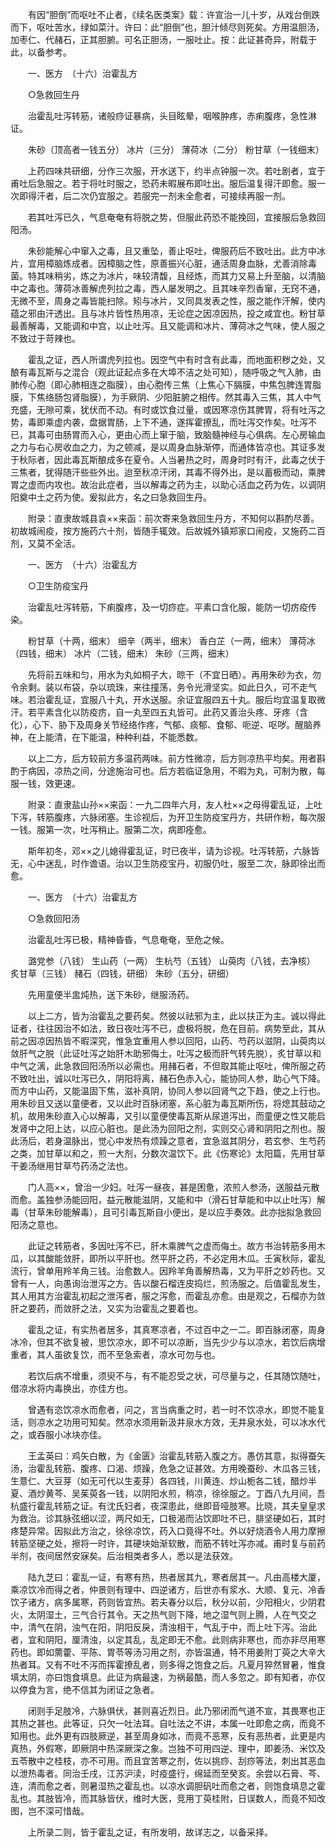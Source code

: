 <!-- { "loadSidebar": true } -->
　　有因“胆倒”而呕吐不止者，《续名医类案》载：许宣治一儿十岁，从戏台倒跌而下，呕吐苦水，绿如菜汁。许曰：此“胆倒”也，胆汁倾尽则死矣。方用温胆汤，加枣仁、代赭石，正其胆腑。可名正胆汤，一服吐止。按：此证甚奇异，附载于此，以备参考。

　　一、医方　（十六）治霍乱方

　　○急救回生丹

　　治霍乱吐泻转筋，诸般痧证暴病，头目眩晕，咽喉肿疼，赤痢腹疼，急性淋证。

　　朱砂（顶高者一钱五分） 冰片（三分） 薄荷冰（二分） 粉甘草（一钱细末）

　　上药四味共研细，分作三次服，开水送下，约半点钟服一次。若吐剧者，宜于甫吐后急服之。若于将吐时服之，恐药未暇展布即吐出。服后温复得汗即愈。服一次即得汗者，后二次仍宜服之。若服完一剂未全愈者，可接续再服一剂。

　　若其吐泻已久，气息奄奄有将脱之势，但服此药恐不能挽回，宜接服后急救回阳汤。

　　朱砂能解心中窜入之毒，且又重坠，善止呕吐，俾服药后不致吐出。此方中冰片，宜用樟脑炼成者。因樟脑之性，原善振兴心脏，通活周身血脉，尤善消除毒菌。特其味稍劣，炼之为冰片，味较清馥，且经炼，而其力又易上升至脑，以清脑中之毒也。薄荷冰善解虎列拉之毒，西人屡发明之。且其味辛烈香窜，无窍不通，无微不至，周身之毒皆能扫除。矧与冰片，又同具发表之性，服之能作汗解，使内蕴之邪由汗透出。且与冰片皆性热用凉，无论症之因凉因热，投之咸宜也。粉甘草最善解毒，又能调和中宫，以止吐泻。且又能调和冰片、薄荷冰之气味，使人服之不致过于苛辣也。

　　霍乱之证，西人所谓虎列拉也。因空气中有时含有此毒，而地面积秽之处，又酿有毒瓦斯与之混合（观此证起点多在大埠不洁之处可知），随呼吸之气入肺，由肺传心胞（即心肺相连之脂膜），由心胞传三焦（上焦心下膈膜，中焦包脾连胃脂膜，下焦络肠包肾脂膜），为手厥阴、少阳脏腑之相传。然其毒入三焦，其人中气充盛，无隙可乘，犹伏而不动。有时或饮食过量，或因寒凉伤其脾胃，将有吐泻之势，毒即乘虚内袭，盘据胃肠，上下不通，遂挥霍撩乱，而吐泻交作矣。吐泻不已，其毒可由肠胃而入心，更由心而上窜于脑，致脑髓神经与心俱病。左心房输血之力与右心房收血之力，为之顿减，是以周身血脉渐停，而通体皆凉也。其证多发于秋际者，因此毒瓦斯酿成多在夏令。人当暑热之时，周身时时有汗，此毒之伏于三焦者，犹得随汗些些外出。迨至秋凉汗闭，其毒不得外出，是以蓄极而动，乘脾胃之虚而内攻也。故治此症者，当以解毒之药为主，以助心活血之药为佐，以调阴阳奠中土之药为使。爰拟此方，名之曰急救回生丹。

　　附录：直隶故城县袁××来函：前次寄来急救回生丹方，不知何以斟酌尽善。初故城闹疫，按方施药六十剂，皆随手辄效。后故城外镇郑家口闹疫，又施药二百剂，又莫不全活。

　　一、医方　（十六）治霍乱方

　　○卫生防疫宝丹

　　治霍乱吐泻转筋，下痢腹疼，及一切痧症。平素口含化服，能防一切疠疫传染。

　　粉甘草（十两，细末） 细辛（两半，细末） 香白芷（一两，细末） 薄荷冰（四钱，细末） 冰片（二钱，细末） 朱砂（三两，细末）

　　先将前五味和匀，用水为丸如桐子大，晾干（不宜日晒）。再用朱砂为衣，勿令余剩。装以布袋，杂以琉珠，来往撞荡，务令光滑坚实。如此日久，可不走气味。若治霍乱证，宜服八十丸，开水送服。余证宜服四五十丸。服后均宜温复取微汗。若平素含化以防疫疠，自一丸至四五丸皆可。此药又善治头疼、牙疼（含化），心下、胁下及周身关节经络作疼，气郁、痰郁、食郁、呃逆、呕哕。醒脑养神，在上能清，在下能温，种种利益，不能悉数。

　　以上二方，后方较前方多温药两味。前方性微凉，后方则凉热平均矣。用者斟酌于病因，凉热之间，分途施治可也。后方若临证急用，不暇为丸，可制为散，每服一钱，效更速。

　　附录：直隶盐山孙××来函：一九二四年六月，友人杜××之母得霍乱证，上吐下泻，转筋腹疼，六脉闭塞。生诊视后，为开卫生防疫宝丹方，共研作粉，每次服一钱。服第一次，吐泻稍止。服第二次，病即痊愈。

　　斯年初冬，邓××之儿媳得霍乱证，时已夜半，请为诊视。吐泻转筋，六脉皆无，心中迷乱，时作谵语。治以卫生防疫宝丹，初服仍吐，服至二次，脉即徐出而愈。

　　一、医方　（十六）治霍乱方

　　○急救回阳汤

　　治霍乱吐泻已极，精神昏昏，气息奄奄，至危之候。

　　潞党参（八钱） 生山药（一两） 生杭芍（五钱） 山萸肉（八钱，去净核） 炙甘草（三钱） 赭石（四钱，研细） 朱砂（五分，研细）

　　先用童便半盅炖热，送下朱砂，继服汤药。

　　以上二方，皆为治霍乱之要药矣。然彼以祛邪为主，此以扶正为主。诚以得此证者，往往因治不如法，致日夜吐泻不已，虚极将脱，危在目前。病势至此，其从前之因凉因热皆不暇深究，惟急宜重用人参以回阳，山药、芍药以滋阴，山萸肉以敛肝气之脱（此证吐泻之始肝木助邪侮土，吐泻之极而肝气转先脱），炙甘草以和中气之漓，此急救回阳汤所以必需也。用赭石者，不但取其能止呕吐，俾所服之药不致吐出，诚以吐泻已久，阴阳将离，赭石色赤入心，能协同人参，助心气下降。而方中山药，又能温固下焦，滋补真阴，协同人参以回肾气之下趋，使之上行也。用朱砂且又送以童便者，又以此时百脉闭塞，系心脏为毒瓦斯所伤，将熄其鼓动之机，故用朱砂直入心以解毒，又引以童便使毒瓦斯从尿道泻出，而童便之性又能启发肾中之阳上达，以应心脏也。是此汤为回阳之剂，实则交心肾和阴阳之剂也。服此汤后，若身温脉出，觉心中发热有烦躁之意者，宜急滋其阴分，若玄参、生芍药之类，加甘草以和之，煎一大剂，分数次温饮下。此《伤寒论》太阳篇，先用甘草干姜汤继用甘草芍药汤之法也。

　　门人高××，曾治一少妇。吐泻一昼夜，甚是困惫，浓煎人参汤，送服益元散而愈。盖独参汤能回阳，益元散能滋阴，又能和中（滑石甘草能和中以止吐泻）解毒（甘草朱砂能解毒），且可引毒瓦斯自小便出，是以应手奏效。此亦拙拟急救回阳汤之意也。

　　此证之转筋者，多因吐泻不已，肝木乘脾气之虚而侮土。故方书治转筋多用木瓜，以其酸能敛肝，即所以平肝也。然平肝之药，不必定用木瓜。壬寅秋际，霍乱流行，曾单用羚羊角三钱。治愈数人。因羚羊角善解热毒，又为平肝之妙药也。又曾有一人，向愚询治泄泻之方。告以酸石榴连皮捣烂，煎汤服之。后值霍乱发生，其人用其方治霍乱初起之泄泻者，服之泻愈，而霍乱亦愈。由是观之，石榴亦为敛肝之要药，而敛肝之法，又实为治霍乱之要着也。

　　霍乱之证，有实热者居多，其真寒凉者，不过百中之一二。即百脉闭塞，周身冰冷，但其不欲复被，思饮凉水，即不可以凉断，当先少少与以凉水，若饮后病增重者，其人虽欲复饮，而不至急索者，凉水可勿与也。

　　若饮后病不增重，须臾不与，有不能忍受之状，可尽量与之，任其随饮随吐，借凉水将内毒换出，亦佳方也。

　　曾遇有恣饮凉水而愈者，问之，言当病重之时，若一时不饮凉水，即觉不能复活，则凉水之功用可知矣。然凉水须用新汲井泉水方效，无井泉水处，可以冰水代之，或吞服小冰块亦佳。

　　王孟英曰：鸡矢白散，为《金匮》治霍乱转筋入腹之方。愚仿其意，拟得蚕矢汤，治霍乱转筋、腹疼、口渴、烦躁，危急之证甚效。方用晚蚕砂、木瓜各三钱，生薏仁、大豆芽（如无可代以生麦芽）各四钱，川黄连、炒山栀各二钱，醋炒半夏、酒炒黄芩、吴茱萸各一钱，以阴阳水煎，稍凉，徐徐服之。丁酉八九月间，吾杭盛行霍乱转筋之证。有沈氏妇者，夜深患此，继即音哑肢寒。比晓，其夫皇皇求为救治。诊其脉弦细以涩，两尺如无，口极渴而沾饮即吐不已，腓坚硬如石，其时疼楚异常。因拟此方治之，徐徐凉饮，药入口竟得不吐。外以好烧酒令人用力摩擦转筋坚硬之处，擦将一时许，其硬块始渐软散，而筋不转吐泻亦减。甫时复与前药半剂，夜间居然安寐矣。后治相类者多人，悉以是法获效。

　　陆九芝曰：霍乱一证，有寒有热，热者居其九，寒者居其一。凡由高楼大厦，乘凉饮冷而得之者，仲景则有理中、四逆诸方，后世亦有浆水、大顺、复元、冷香饮子诸方，病多属寒，药则皆宜热。若夫春分以后，秋分以前，少阳相火，少阴君火，太阴湿土，三气合行其令。天之热气则下降，地之湿气则上腾，人在气交之中，清气在阴，浊气在阳，阴阳反戾，清浊相干，气乱于中，而上吐下泻。治此者，宜和阴阳，厘清浊，以定其乱，乱定即无不愈。此则病非寒也，而亦非尽用寒药也。即如薷藿、平陈、胃苓等汤习用之剂，亦皆温通，特不用姜附丁萸之大辛大热者耳。又有不吐不泻而挥霍撩乱者，则多得之饱食之后。凡夏月猝然冒暑，惟食填太阴，亦曰饱食填息。此证为病最速，为祸最酷，而人多忽之。即有知者，亦仅以停食为言，绝不信其为闭证之急者。

　　闭则手足肢冷，六脉俱伏，甚则喜近烈日。此乃邪闭而气道不宣，其畏寒也正其热之甚也。此等证，只欠一吐法耳。自吐法之不讲，本属一吐即愈之病，而竟不知用也。此外更有四肢厥逆，甚至周身如冰，而竟不恶寒，反有恶热者，此更是内真热，外假寒，即厥阴中热深厥深之象。岂独不可用四逆、理中，即姜汤、米饮及五苓散中之桂枝，亦不可用。而且宜苦寒之剂，佐以挑痧、刮痧等法，刺出其恶血以泄热毒者。同治壬戌，江苏沪渎，时疫盛行，绵延而至癸亥。余尝以石膏、芩、连，清而愈之者，则暑湿热之霍乱也。以凉水调胆矾吐而愈之者，则饱食填息之霍乱也。其肢皆冷，而其脉皆伏，维时大医，竞用丁萸桂附，日误数人，而竟不知改图，岂不深可惜哉。

　　上所录二则，皆于霍乱之证，有所发明，故详志之，以备采择。

